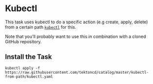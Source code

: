 # Kubectl

This task uses kubectl to do a specific action (e.g create, apply, delete) from a certain path
[`kubectl`](https://kubernetes.io/en/docs/reference/kubectl/kubectl/) for this.

Note that you'll probably want to use this in combination with a cloned GitHub repository.

## Install the Task

```
kubectl apply -f https://raw.githubusercontent.com/tektoncd/catalog/master/kubectl-from-path/kubectl.yaml
```
